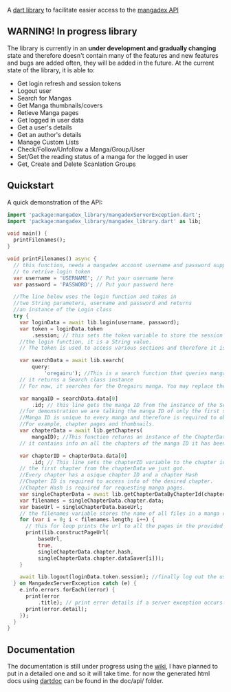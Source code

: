 A [dart library](https://pub.dev/packages/mangadex_library) to facilitate easier access to the [mangadex API](https://api.mangadex.org)

## WARNING! In progress library

The library is currently in an **under development and gradually changing** state and therefore doesn't contain many of the features and new features and bugs are added often, they will be added in the future. At the current state of the library, it is able to:

- Get login refresh and session tokens
- Logout user
- Search for Mangas
- Get Manga thumbnails/covers
- Retieve Manga pages
- Get logged in user data
- Get a user's details
- Get an author's details
- Manage Custom Lists
- Check/Follow/Unfollow a Manga/Group/User
- Set/Get the reading status of a manga for the logged in user
- Get, Create and Delete Scanlation Groups

## Quickstart

A quick demonstration of the API:

```dart
import 'package:mangadex_library/mangadexServerException.dart';
import 'package:mangadex_library/mangadex_library.dart' as lib;

void main() {
  printFilenames();
}

void printFilenames() async {
  // this function, needs a mangadex account username and password supplied
  // to retrive login token
  var username = 'USERNAME'; // Put your username here
  var password = 'PASSWORD'; // Put your password here

  //The line below uses the login function and takes in
  //two String parameters, username and password and returns
  //an instance of the Login class
  try {
    var loginData = await lib.login(username, password);
    var token = loginData.token
        .session; // this sets the token variable to store the session token obtained using
    //the login function, it is a String value.
    // The token is used to access various sections and therefore it is recommended to be made accessible at all times.

    var searchData = await lib.search(
        query:
            'oregairu'); //This is a search function that queries mangadex for the name of a manga
    // it returns a Search class instance
    // For now, it searches for the Oregairu manga. You may replace the String value with your desired query.

    var mangaID = searchData.data[0]
        .id; // this line gets the manga ID from the instance of the Search we just obtained
    //for demonstration we are talking the manga ID of only the first search result
    //Manga ID is unique to every manga and therefore is required to obtain any information regarding it
    //For example, chapter pages and thumbnails.
    var chapterData = await lib.getChapters(
        mangaID); //This function returns an instance of the ChapterData class,
    // it contains info on all the chapters of the manga ID it has been provided.

    var chapterID = chapterData.data[0]
        .id; // This line sets the chapterID variable to the chapter id of
    // the first chapter from the chapterData we just got.
    //Every chapter has a usique chapter ID and a chapter Hash
    //Chapter ID is required to access info of the desired chapter.
    //Chapter Hash is required for requesting manga pages.
    var singleChapterData = await lib.getChapterDataByChapterId(chapterID);
    var filenames = singleChapterData.chapter.data;
    var baseUrl = singleChapterData.baseUrl;
    // the filenames variable stores the name of all files in a manga chapter
    for (var i = 0; i < filenames.length; i++) {
      // this for loop prints the url to all the pages in the provided chapters.
      print(lib.constructPageUrl(
          baseUrl,
          true,
          singleChapterData.chapter.hash,
          singleChapterData.chapter.dataSaver[i]));
    }

    await lib.logout(loginData.token.session); //finally log out the user.
  } on MangadexServerException catch (e) {
    e.info.errors.forEach((error) {
      print(error
          .title); // print error details if a server exception occurs (like invalid username or password)
      print(error.detail);
    });
  }
}
```

## Documentation

The documentation is still under progress using the [wiki](https://github.com/Riktam-Santra/mangadex_library/wiki), I have planned to put in a detailed one and so it will take time.
for now the generated html docs using [dartdoc](https://pub.dev/packages/dartdoc) can be found in the doc/api/ folder.
